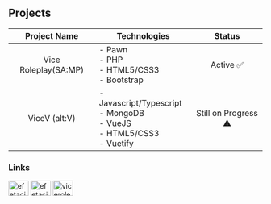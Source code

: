 ## Projects

|           Project Name           | Technologies                                                                                                        |        Status       
|:--------------------------------:|-------------------------------------------------------------------------------------------------------------------------|:-------------------:|
|           Vice Roleplay(SA:MP)          | - Pawn<br>- PHP<br>- HTML5/CSS3<br>- Bootstrap<br>                                                                      | Active ✅ 
|           ViceV (alt:V)          | - Javascript/Typescript<br>- MongoDB<br>- VueJS<br>- HTML5/CSS3<br>- Vuetify                                 |      Still on Progress ⚠️      

<h3>Links</h3>
<a href="https://www.linkedin.com/in/efe-tacirlio%C4%9Flu-29b66a1b5/" target="blank"><img align="center" src="https://cdn.jsdelivr.net/npm/simple-icons@3.0.1/icons/linkedin.svg" alt="efetacirlioglu" height="30" width="40" /></a>
<a href="https://instagram.com/efetacirliogluu" target="blank"><img align="center" src="https://cdn.jsdelivr.net/npm/simple-icons@3.0.1/icons/instagram.svg" alt="efetacirliogluu" height="30" width="40" /></a>
<a href="https://discord.gg/viceroleplay" target="blank"><img align="center" src="https://cdn.jsdelivr.net/npm/simple-icons@3.0.1/icons/discord.svg" alt="viceroleplay" height="30" width="40" /></a>
